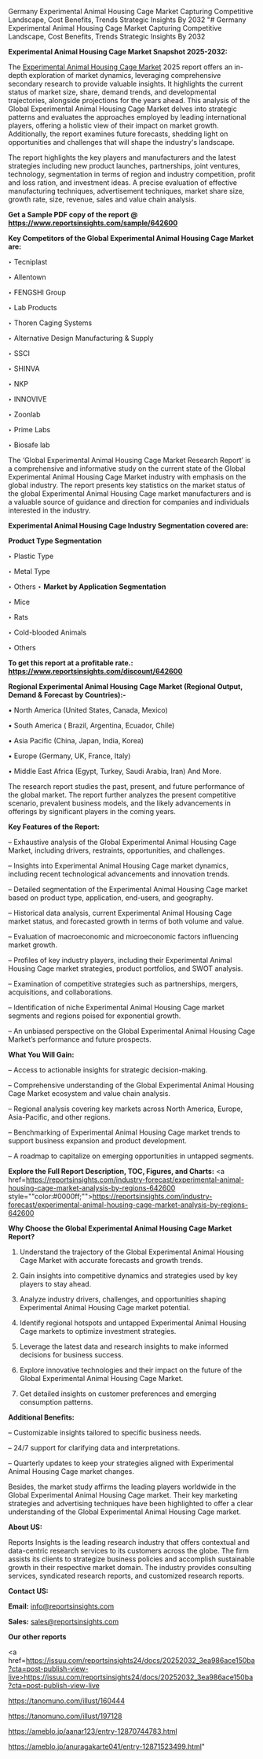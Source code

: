 Germany Experimental Animal Housing Cage Market Capturing Competitive Landscape, Cost Benefits, Trends Strategic Insights By 2032
"# Germany Experimental Animal Housing Cage Market Capturing Competitive Landscape, Cost Benefits, Trends Strategic Insights By 2032

<strong>Experimental Animal Housing Cage Market Snapshot 2025-2032:</strong>

The <a href=https://www.reportsinsights.com/sample/642600>Experimental Animal Housing Cage Market</a> 2025 report offers an in-depth exploration of market dynamics, leveraging comprehensive secondary research to provide valuable insights. It highlights the current status of market size, share, demand trends, and developmental trajectories, alongside projections for the years ahead. This analysis of the Global Experimental Animal Housing Cage Market delves into strategic patterns and evaluates the approaches employed by leading international players, offering a holistic view of their impact on market growth. Additionally, the report examines future forecasts, shedding light on opportunities and challenges that will shape the industry's landscape.

The report highlights the key players and manufacturers and the latest strategies including new product launches, partnerships, joint ventures, technology, segmentation in terms of region and industry competition, profit and loss ration, and investment ideas. A precise evaluation of effective manufacturing techniques, advertisement techniques, market share size, growth rate, size, revenue, sales and value chain analysis.

<strong>Get a Sample PDF copy of the report @ <a href=https://www.reportsinsights.com/sample/642600 style=color:#0000ff;>https://www.reportsinsights.com/sample/642600</a></strong>

<strong>Key Competitors of the Global Experimental Animal Housing Cage Market are:</strong>

‣ Tecniplast

‣ Allentown

‣ FENGSHI Group

‣ Lab Products

‣ Thoren Caging Systems

‣ Alternative Design Manufacturing & Supply

‣ SSCI

‣ SHINVA

‣ NKP

‣ INNOVIVE

‣ Zoonlab

‣ Prime Labs

‣ Biosafe lab

The ‘Global Experimental Animal Housing Cage Market Research Report’ is a comprehensive and informative study on the current state of the Global Experimental Animal Housing Cage Market industry with emphasis on the global industry. The report presents key statistics on the market status of the global Experimental Animal Housing Cage market manufacturers and is a valuable source of guidance and direction for companies and individuals interested in the industry.

<strong>Experimental Animal Housing Cage Industry Segmentation covered are:</strong>

<strong>Product Type Segmentation</strong>

‣ Plastic Type

‣ Metal Type

‣ Others
‣ 
<strong>Market by Application Segmentation</strong>

‣ Mice

‣ Rats

‣ Cold-blooded Animals

‣ Others

<strong>To get this report at a profitable rate.: <a href=https://www.reportsinsights.com/discount/642600 style=color:#0000ff;>https://www.reportsinsights.com/discount/642600</a></strong>

<strong>Regional Experimental Animal Housing Cage Market (Regional Output, Demand &amp; Forecast by Countries):-</strong>

• North America (United States, Canada, Mexico)

• South America ( Brazil, Argentina, Ecuador, Chile)

• Asia Pacific (China, Japan, India, Korea)

• Europe (Germany, UK, France, Italy)

• Middle East Africa (Egypt, Turkey, Saudi Arabia, Iran) And More.

The research report studies the past, present, and future performance of the global market. The report further analyzes the present competitive scenario, prevalent business models, and the likely advancements in offerings by significant players in the coming years.

<strong>Key Features of the Report:</strong>

– Exhaustive analysis of the Global Experimental Animal Housing Cage Market, including drivers, restraints, opportunities, and challenges.

– Insights into Experimental Animal Housing Cage market dynamics, including recent technological advancements and innovation trends.

– Detailed segmentation of the Experimental Animal Housing Cage market based on product type, application, end-users, and geography.

– Historical data analysis, current Experimental Animal Housing Cage market status, and forecasted growth in terms of both volume and value.

– Evaluation of macroeconomic and microeconomic factors influencing market growth.

– Profiles of key industry players, including their Experimental Animal Housing Cage market strategies, product portfolios, and SWOT analysis.

– Examination of competitive strategies such as partnerships, mergers, acquisitions, and collaborations.

– Identification of niche Experimental Animal Housing Cage market segments and regions poised for exponential growth.

– An unbiased perspective on the Global Experimental Animal Housing Cage Market’s performance and future prospects.

<strong>What You Will Gain:</strong>

– Access to actionable insights for strategic decision-making.

– Comprehensive understanding of the Global Experimental Animal Housing Cage Market ecosystem and value chain analysis.

– Regional analysis covering key markets across North America, Europe, Asia-Pacific, and other regions.

– Benchmarking of Experimental Animal Housing Cage market trends to support business expansion and product development.

– A roadmap to capitalize on emerging opportunities in untapped segments.

<strong>Explore the Full Report Description, TOC, Figures, and Charts:</strong>
<a href=https://reportsinsights.com/industry-forecast/experimental-animal-housing-cage-market-analysis-by-regions-642600 style=""color:#0000ff;"">https://reportsinsights.com/industry-forecast/experimental-animal-housing-cage-market-analysis-by-regions-642600</a>

<strong>Why Choose the Global Experimental Animal Housing Cage Market Report?</strong>

1. Understand the trajectory of the Global Experimental Animal Housing Cage Market with accurate forecasts and growth trends.

2. Gain insights into competitive dynamics and strategies used by key players to stay ahead.

3. Analyze industry drivers, challenges, and opportunities shaping Experimental Animal Housing Cage market potential.

4. Identify regional hotspots and untapped Experimental Animal Housing Cage markets to optimize investment strategies.

5. Leverage the latest data and research insights to make informed decisions for business success.

6. Explore innovative technologies and their impact on the future of the Global Experimental Animal Housing Cage Market.

7. Get detailed insights on customer preferences and emerging consumption patterns.

<strong>Additional Benefits:</strong>

– Customizable insights tailored to specific business needs.

– 24/7 support for clarifying data and interpretations.

– Quarterly updates to keep your strategies aligned with Experimental Animal Housing Cage market changes.

Besides, the market study affirms the leading players worldwide in the Global Experimental Animal Housing Cage market. Their key marketing strategies and advertising techniques have been highlighted to offer a clear understanding of the Global Experimental Animal Housing Cage market.

<strong><strong>About US</strong>:</strong>

Reports Insights is the leading research industry that offers contextual and data-centric research services to its customers across the globe. The firm assists its clients to strategize business policies and accomplish sustainable growth in their respective market domain. The industry provides consulting services, syndicated research reports, and customized research reports.

<strong>Contact US:</strong>

<p class=><b>Email:</b> <a href=mailto:info@reportsinsights.com>info@reportsinsights.com</a></p>
<p class=><b>Sales:</b> <a href=mailto:sales@reportsinsights.com>sales@reportsinsights.com</a></p>

<strong>Our other reports</strong>

<a href=https://issuu.com/reportsinsights24/docs/20252032_3ea986ace150ba?cta=post-publish-view-live>https://issuu.com/reportsinsights24/docs/20252032_3ea986ace150ba?cta=post-publish-view-live</a>

<a href=https://tanomuno.com/illust/160444>https://tanomuno.com/illust/160444</a>

<a href=https://tanomuno.com/illust/197128>https://tanomuno.com/illust/197128</a>

<a href=https://ameblo.jp/aanar123/entry-12870744783.html>https://ameblo.jp/aanar123/entry-12870744783.html</a>

<a href=https://ameblo.jp/anuragakarte041/entry-12871523499.html>https://ameblo.jp/anuragakarte041/entry-12871523499.html</a>"

